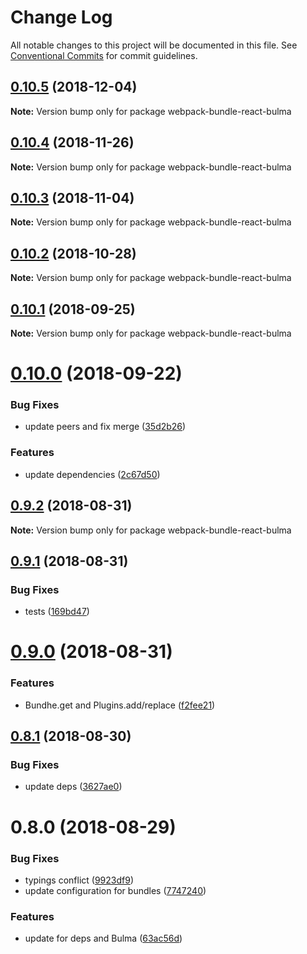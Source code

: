 # Change Log

All notable changes to this project will be documented in this file.
See [Conventional Commits](https://conventionalcommits.org) for commit guidelines.

## [0.10.5](https://github.com/izatop/webpack-bundle/compare/webpack-bundle-react-bulma@0.10.4...webpack-bundle-react-bulma@0.10.5) (2018-12-04)

**Note:** Version bump only for package webpack-bundle-react-bulma





## [0.10.4](https://github.com/izatop/webpack-bundle/compare/webpack-bundle-react-bulma@0.10.3...webpack-bundle-react-bulma@0.10.4) (2018-11-26)

**Note:** Version bump only for package webpack-bundle-react-bulma





## [0.10.3](https://github.com/izatop/webpack-bundle/compare/webpack-bundle-react-bulma@0.10.2...webpack-bundle-react-bulma@0.10.3) (2018-11-04)

**Note:** Version bump only for package webpack-bundle-react-bulma





## [0.10.2](https://github.com/izatop/webpack-bundle/compare/webpack-bundle-react-bulma@0.10.1...webpack-bundle-react-bulma@0.10.2) (2018-10-28)

**Note:** Version bump only for package webpack-bundle-react-bulma





<a name="0.10.1"></a>
## [0.10.1](https://github.com/izatop/webpack-bundle/compare/webpack-bundle-react-bulma@0.10.0...webpack-bundle-react-bulma@0.10.1) (2018-09-25)

**Note:** Version bump only for package webpack-bundle-react-bulma





<a name="0.10.0"></a>
# [0.10.0](https://github.com/izatop/webpack-bundle/compare/webpack-bundle-react-bulma@0.9.2...webpack-bundle-react-bulma@0.10.0) (2018-09-22)


### Bug Fixes

* update peers and fix merge ([35d2b26](https://github.com/izatop/webpack-bundle/commit/35d2b26))


### Features

* update dependencies ([2c67d50](https://github.com/izatop/webpack-bundle/commit/2c67d50))





<a name="0.9.2"></a>
## [0.9.2](https://github.com/izatop/webpack-bundle/compare/webpack-bundle-react-bulma@0.9.1...webpack-bundle-react-bulma@0.9.2) (2018-08-31)

**Note:** Version bump only for package webpack-bundle-react-bulma





<a name="0.9.1"></a>
## [0.9.1](https://github.com/izatop/webpack-bundle/compare/webpack-bundle-react-bulma@0.9.0...webpack-bundle-react-bulma@0.9.1) (2018-08-31)


### Bug Fixes

* tests ([169bd47](https://github.com/izatop/webpack-bundle/commit/169bd47))





<a name="0.9.0"></a>
# [0.9.0](https://github.com/izatop/webpack-bundle/compare/webpack-bundle-react-bulma@0.8.1...webpack-bundle-react-bulma@0.9.0) (2018-08-31)


### Features

* Bundhe.get and Plugins.add/replace ([f2fee21](https://github.com/izatop/webpack-bundle/commit/f2fee21))





<a name="0.8.1"></a>
## [0.8.1](https://github.com/izatop/webpack-bundle/compare/webpack-bundle-react-bulma@0.8.0...webpack-bundle-react-bulma@0.8.1) (2018-08-30)


### Bug Fixes

* update deps ([3627ae0](https://github.com/izatop/webpack-bundle/commit/3627ae0))





<a name="0.8.0"></a>
# 0.8.0 (2018-08-29)


### Bug Fixes

* typings conflict ([9923df9](https://github.com/izatop/webpack-bundle/commit/9923df9))
* update configuration for bundles ([7747240](https://github.com/izatop/webpack-bundle/commit/7747240))


### Features

* update for deps and Bulma ([63ac56d](https://github.com/izatop/webpack-bundle/commit/63ac56d))
